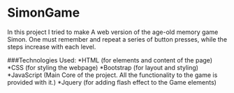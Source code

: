 # SimonGame

In this project I tried to make A web version of the age-old memory game Simon. One must remember and repeat a series of button presses, while the steps increase with each level. 

###Technologies Used:
*HTML           (for elements and content of the page)
*CSS            (for styling the webpage)
*Bootstrap      (for layout and styling)
*JavaScript     (Main Core of the project. All the functionality to the game is provided with it.)
*Jquery         (for adding flash effect to the Game elements)
